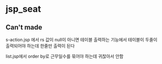 # jsp_seat

## Can't made
s-action.jsp 에서 rs 값이 null이 아니면 테이블 출력하는 기능에서 테이블이 두줄이 출력되어야 하는데 한줄만 출력이 된다

list.jsp에서 order by로 근무일수를 묶어야 하는데 귀찮아서 안함
